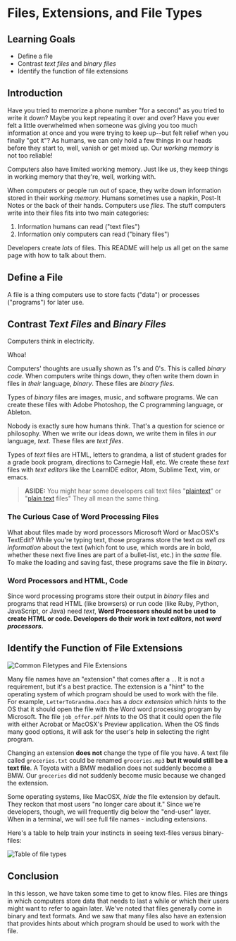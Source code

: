 # Files, Extensions, and File Types

## Learning Goals

- Define a file
- Contrast _text files_ and _binary files_
- Identify the function of file extensions

## Introduction

Have you tried to memorize a phone number "for a second" as you tried to write
it down? Maybe you kept repeating it over and over? Have you ever felt a little
overwhelmed when someone was giving you too much information at once and you were
trying to keep up--but felt relief when you finally "got it"? As humans, we can
only hold a few things in our heads before they start to, well, vanish or get 
mixed up. Our _working memory_ is not too reliable!

Computers also have limited working memory. Just like us, they keep things in
working memory that they're, well, working with.

When computers or people run out of space, they write down information stored in
their _working memory_. Humans sometimes use a napkin, Post-It Notes or the back
of their hands. Computers use _files_. The stuff computers write into their
files fits into two main categories:

1. Information humans can read ("text files")
2. Information only computers can read ("binary files")

Developers create _lots_ of files. This README will help us all get on the same
page with how to talk about them.

## Define a File

A file is a thing computers use to store facts ("data") or processes
("programs") for later use.

## Contrast _Text Files_ and _Binary Files_

Computers think in electricity.

Whoa!

Computers' thoughts are usually shown as 1's and 0's. This is called _binary
code_. When computers write things down, they often write them down in files in
_their_ language, _binary_. These files are _binary files_.

Types of _binary_ files are images, music, and software programs. We can create
these files with Adobe Photoshop, the C programming language, or Ableton.

Nobody is exactly sure how humans think. That's a question for science or
philosophy. When we write our ideas down, we write them in files in _our_
language, _text_. These files are _text files_.

Types of _text_ files are HTML, letters to grandma, a list of student
grades for a grade book program, directions to Carnegie Hall, etc. We create
these _text_ files with _text editors_ like the LearnIDE editor, Atom, Sublime
Text, vim, or emacs.

> **ASIDE:** You might hear some developers call text files
> "[plaintext][plaintext]" or "[plain text][plaintext] files" They all mean the
> same thing.

### The Curious Case of Word Processing Files

What about files made by word processors Microsoft Word or MacOSX's TextEdit?
While you're typing text, those programs store the text _as well as
information_ about the text (which font to use, which words are in bold,
whether these next five lines are part of a bullet-list, etc.) in the _same_
file.  To make the loading and saving fast, these programs save the file in
_binary_.

### Word Processors and HTML, Code

Since word processing programs store their output in _binary_ files and
programs that read HTML (like browsers) or run code (like Ruby, Python,
JavaScript, or Java) need _text_, **Word Processors should not be used to
create HTML or code. Developers do their work in _text editors_, not _word
processors_.**

## Identify the Function of File Extensions

![Common Filetypes and File Extensions](https://curriculum-content.s3.amazonaws.com/html-basics/files-filetypes/Image_49_FileTypeAssets.png)

Many file names have an "extension" that comes after a `.`. It is not a
requirement, but it's a best practice. The extension is a "hint" to the
operating system of which program should be used to work with the file.  For
example, `LetterToGrandma.docx` has a *docx* _extension_ which _hints_ to the
OS that it should open the file with the Word word processing program by
Microsoft. The file `job_offer.pdf` _hints_ to the OS that it could open the
file with either Acrobat or MacOSX's Preview application. When the OS finds
many good options, it will ask for the user's help in selecting the right program.

Changing an extension **does not** change the type of file you have. A text
file called `groceries.txt` could be renamed `groceries.mp3` **but it would
still be a text file**. A Toyota with a BMW medallion does not suddenly become
a BMW. Our `groceries` did not suddenly become music because we changed the
extension.

Some operating systems, like MacOSX, _hide_ the file extension by default.  They reckon
that most users "no longer care about it." Since we're
developers, though, we will frequently dig below the "end-user" layer. When in
a terminal, we will see full file names - including extensions.

Here's a table to help train your instincts in seeing text-files versus
binary-files:

![Table of file types](https://curriculum-content.s3.amazonaws.com/html-basics/files-filetypes/Image_49B_FileTypeChart.png)

## Conclusion

In this lesson, we have taken some time to get to know files. Files are things
in which computers store data that needs to last a while or which their users
might want to refer to again later. We've noted that files generally come in
binary and text formats. And we saw that many files also have an extension
that provides hints about which program should be used to work with the file.

[plaintext]: https://en.wikipedia.org/wiki/Plain_text
